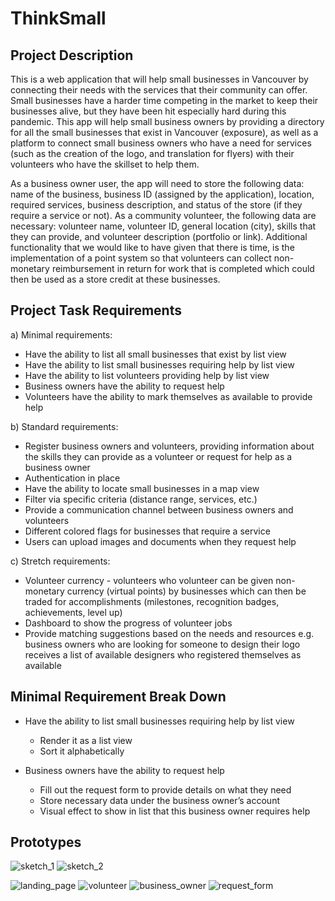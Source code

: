 # ThinkSmall
## Project Description

This is a web application that will help small businesses in Vancouver by connecting their needs with the services that their community can offer. Small businesses have a harder time competing in the market to keep their businesses alive, but they have been hit especially hard during this pandemic. This app will help small business owners by providing a directory for all the small businesses that exist in Vancouver (exposure), as well as a platform to connect small business owners who have a need for services (such as the creation of the logo, and translation for flyers) with their volunteers who have the skillset to help them.

As a business owner user, the app will need to store the following data: name of the business, business ID (assigned by the application), location, required services, business description, and status of the store (if they require a service or not). As a community volunteer, the following data are necessary: volunteer name, volunteer ID, general location (city), skills that they can provide, and volunteer description (portfolio or link). Additional functionality that we would like to have given that there is time, is the implementation of a point system so that volunteers can collect non-monetary reimbursement in return for work that is completed which could then be used as a store credit at these businesses.

## Project Task Requirements

a) Minimal requirements:

- Have the ability to list all small businesses that exist by list view 
- Have the ability to list small businesses requiring help by list view 
- Have the ability to list volunteers providing help by list view 
- Business owners have the ability to request help
- Volunteers have the ability to mark themselves as available to provide help
 
b) Standard requirements:

- Register business owners and volunteers, providing information about the skills they can provide as a volunteer or request for help as a business owner
- Authentication in place
- Have the ability to locate small businesses in a map view
- Filter via specific criteria (distance range, services, etc.)
- Provide a communication channel between business owners and volunteers
- Different colored flags for businesses that require a service
- Users can upload images and documents when they request help

c) Stretch requirements:

- Volunteer currency - volunteers who volunteer can be given non-monetary currency (virtual points) by businesses which can then be traded for accomplishments (milestones, recognition badges, achievements, level up)
- Dashboard to show the progress of volunteer jobs 
- Provide matching suggestions based on the needs and resources e.g. business owners who are looking for someone to design their logo receives a list of available designers who registered themselves as available

## Minimal Requirement Break Down

- Have the ability to list small businesses requiring help by list view 
	- Render it as a list view
  - Sort it alphabetically
  
- Business owners have the ability to request help
	- Fill out the request form to provide details on what they need
  - Store necessary data under the business owner’s account
  - Visual effect to show in list that this business owner requires help
  
## Prototypes

![sketch_1]
![sketch_2]

![landing_page]
![volunteer]
![business_owner]
![request_form]

[landing_page]: screenshots/landing_page.png
[volunteer]: screenshots/ui_for_volunteer__list_view.png
[business_owner]: screenshots/ui_for_business_owner__list_view.png
[request_form]: screenshots/request_form.png
[sketch_1]: screenshots/ThinkSmall1.jpg
[sketch_2]: screenshots/ThinkSmall2.jpg



